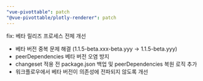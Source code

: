 ```yaml
---
"vue-pivottable": patch
"@vue-pivottable/plotly-renderer": patch
---
```


fix: 베타 릴리즈 프로세스 전체 개선

- 베타 버전 중복 문제 해결 (1.1.5-beta.xxx-beta.yyy → 1.1.5-beta.yyy)
- peerDependencies 베타 버전 오염 방지
- changeset 적용 전 package.json 백업 및 peerDependencies 복원 로직 추가
- 워크플로우에서 베타 버전이 의존성에 전파되지 않도록 개선